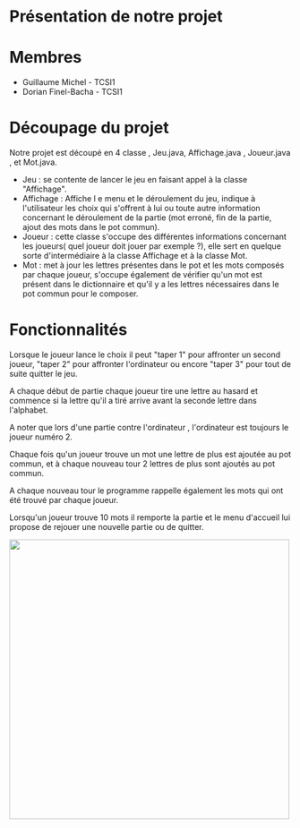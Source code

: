 # Présentation de notre projet

# Membres 

- Guillaume Michel - TCSI1
- Dorian Finel-Bacha - TCSI1

# Découpage du projet

Notre projet  est découpé en 4 classe , Jeu.java, Affichage.java , Joueur.java , et Mot.java. 
  - Jeu : se contente de lancer le jeu en faisant appel à la classe "Affichage".
  - Affichage : Affiche l e menu et le déroulement du jeu, indique à l'utilisateur les choix qui s'offrent à lui ou toute autre information concernant le déroulement de la partie (mot erroné, fin de la partie, ajout des mots dans le pot commun).
  - Joueur : cette classe s'occupe des différentes informations concernant les joueurs( quel joueur doit jouer par exemple ?), elle sert en quelque sorte d'intermédiaire à la classe Affichage et à la classe Mot. 
  - Mot : met à jour les lettres présentes dans le pot et les mots composés par chaque joueur, s'occupe également de vérifier qu'un mot est présent dans le dictionnaire et qu'il y a les lettres nécessaires dans le pot commun pour le composer.

# Fonctionnalités
Lorsque le joueur lance le choix il peut "taper 1" pour affronter un second joueur, "taper 2" pour affronter l'ordinateur ou encore "taper 3" pour tout de suite quitter le jeu.

A chaque début de partie chaque joueur tire une lettre au hasard et commence si la lettre qu'il a tiré arrive avant la seconde lettre dans l'alphabet.

A noter que lors d'une partie contre l'ordinateur , l'ordinateur est toujours le joueur numéro 2.

Chaque fois qu'un joueur trouve un mot une lettre de plus est ajoutée au pot commun, et à chaque nouveau tour 2 lettres de plus sont ajoutés au pot commun.

A chaque nouveau tour le programme rappelle également les mots qui ont été trouvé par chaque joueur.

Lorsqu'un joueur trouve 10 mots il remporte la partie et le menu d'accueil lui propose de rejouer une nouvelle partie ou de quitter.

<img src="images/cap1" width="500"/>
